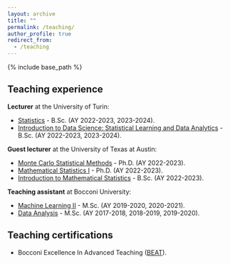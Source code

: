```yaml
---
layout: archive
title: ""
permalink: /teaching/
author_profile: true
redirect_from:
  - /teaching
---
```


{% include base_path %}
## Teaching experience

**Lecturer** at the University of Turin:
* [Statistics](https://www.ecocomm.unito.it/do/corsi.pl/Show?_id=5nf6) - B.Sc. (AY 2022-2023, 2023-2024).
* [Introduction to Data Science: Statistical Learning and Data Analytics](https://www.ecocomm.unito.it/do/corsi.pl/Show?_id=qtu2) - B.Sc. (AY 2022-2023, 2023-2024).

**Guest lecturer** at the University of Texas at Austin:
* [Monte Carlo Statistical Methods](https://stat.utexas.edu/academics/phd-statistics) - Ph.D. (AY 2022-2023).
* [Mathematical Statistics I](https://stat.utexas.edu/academics/phd-statistics) - Ph.D. (AY 2022-2023).
* [Introduction to Mathematical Statistics](https://catalog.utexas.edu/general-information/coursesatoz/m/) - B.Sc. (AY 2022-2023).

**Teaching assistant** at Bocconi University:
* [Machine Learning II](http://didattica.unibocconi.eu/ts/tsn_anteprima.php?cod_ins=20605&anno=2020&IdPag=6203) - M.Sc. (AY 2019-2020, 2020-2021).
* [Data Analysis](http://didattica.unibocconi.it/ts/tsn_anteprima.php?cod_ins=20179&anno=2020&IdPag=6203) - M.Sc. (AY 2017-2018, 2018-2019, 2019-2020).

## Teaching certifications
* Bocconi Excellence In Advanced Teaching ([BEAT](https://bestr.it/project/show/114?ln=en)).
